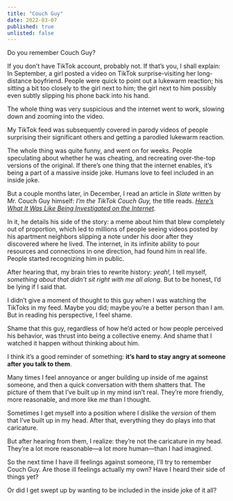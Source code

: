 ```yaml
---
title: "Couch Guy"
date: 2022-03-07
published: true
unlisted: false
---
```


Do you remember Couch Guy?

If you don’t have TikTok account, probably not. If that’s you, I shall explain: In September, a girl posted a video on TikTok surprise-visiting her long-distance boyfriend. People were quick to point out a lukewarm reaction; his sitting a bit too closely to the girl next to him; the girl next to him possibly even subtly slipping his phone back into his hand.

The whole thing was very suspicious and the internet went to work, slowing down and zooming into the video.

My TikTok feed was subsequently covered in parody videos of people surprising their significant others and getting a parodied lukewarm reaction.

The whole thing was quite funny, and went on for weeks. People speculating about whether he was cheating, and recreating over-the-top versions of the original. If there’s one thing that the internet enables, it’s being a part of a massive inside joke. Humans love to feel included in an inside joke.

But a couple months later, in December, I read an article in _Slate_ written by Mr. Couch Guy himself: _I’m the TikTok Couch Guy,_ the title reads. _[Here’s What It Was Like Being Investigated on the Internet](https://slate.com/technology/2021/12/tiktok-couch-guy-internet-sleuths.html)._

In it, he details his side of the story: a meme about him that blew completely out of proportion, which led to millions of people seeing videos posted by his apartment neighbors slipping a note under his door after they discovered where he lived. The internet, in its infinite ability to pour resources and connections in one direction, had found him in real life. People started recognizing him in public.

After hearing that, my brain tries to rewrite history: _yeah!,_ I tell myself, _something about that didn’t sit right with me all along_. But to be honest, I’d be lying if I said that.

I didn’t give a moment of thought to this guy when I was watching the TikToks in my feed. Maybe you did; maybe you’re a better person than I am. But in reading his perspective, I feel shame.

Shame that this guy, regardless of how he’d acted or how people perceived his behavior, was thrust into being a collective enemy. And shame that I watched it happen without thinking about him.

I think it’s a good reminder of something: **it’s hard to stay angry at someone after you talk to them**.

Many times I feel annoyance or anger building up inside of me against someone, and then a quick conversation with them shatters that. The picture of them that I’ve built up in my mind isn’t real. They’re more friendly, more reasonable, and more like _me_ than I thought.

Sometimes I get myself into a position where I dislike the _version_ of them that I’ve built up in my head. After that, everything they do plays into that caricature.

But after hearing from them, I realize: they’re not the caricature in my head. They’re a lot more reasonable—a lot more human—than I had imagined.

So the next time I have ill feelings against someone, I’ll try to remember Couch Guy. Are those ill feelings actually my own? Have I heard their side of things yet?

Or did I get swept up by wanting to be included in the inside joke of it all?
